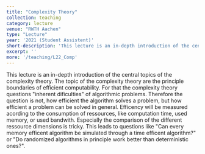 ```yaml
---
title: "Complexity Theory"
collection: teaching
category: lecture
venue: "RWTH Aachen"
type: "Lecture"
year: '2021 (Student Assistent)'
short-description: 'This lecture is an in-depth introduction of the central topics of the complexity theory. The topic of the complexity theory are the principle boundaries of efficient computability.'
excerpt: ''
more: '/teaching/L22_Comp'
---
```


This lecture is an in-depth introduction of the central topics of the complexity theory.
The topic of the complexity theory are the principle boundaries of efficient computability. For that the complexity theory questions "inherent dificulties" of algorithmic problems. Therefore the question is not, how efficient the algorithm solves a problem, but how efficient a problem can be solved in general. Efficency will be measured acording to the consumption of ressources, like computation time, used memory, or used bandwith.
Especially the comparison of the different ressource dimensions is tricky. This leads to questions like "Can every memory efficent algorithm be simulated through a time efficent algorithm?" or "Do randomized algorithms in principle work better than deterministic ones?".